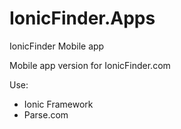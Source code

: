 # IonicFinder.Apps
IonicFinder Mobile app

Mobile app version for IonicFinder.com

Use:
- Ionic Framework
- Parse.com
